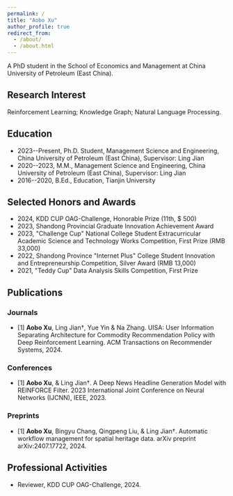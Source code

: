 ```yaml
---
permalink: /
title: "Aobo Xu"
author_profile: true
redirect_from: 
  - /about/
  - /about.html
---
```


A PhD student in the School of Economics and Management at China University of Petroleum (East China). 

## Research Interest

Reinforcement Learning; Knowledge Graph; Natural Language Processing.

## Education

- 2023--Present, Ph.D. Student, Management Science and Engineering, China University of Petroleum (East China), Supervisor: Ling Jian
- 2020--2023, M.M., Management Science and Engineering, China University of Petroleum (East China), Supervisor: Ling Jian
- 2016--2020, B.Ed., Education, Tianjin University

## Selected Honors and Awards

- 2024, KDD CUP OAG-Challenge, Honorable Prize (11th, \$ 500)
- 2023, Shandong Provincial Graduate Innovation Achievement Award
- 2023, "Challenge Cup" National College Student Extracurricular Academic Science and Technology Works Competition, First Prize (RMB 33,000)
- 2022, Shandong Province "Internet Plus" College Student Innovation and Entrepreneurship Competition, Silver Award (RMB 13,000)
- 2021, "Teddy Cup" Data Analysis Skills Competition, First Prize


## Publications

### Journals
- [1] **Aobo Xu**, Ling Jian†, Yue Yin & Na Zhang. UISA: User Information Separating Architecture for Commodity Recommendation Policy with Deep Reinforcement Learning. ACM Transactions on
Recommender Systems, 2024.

### Conferences
- [1] **Aobo Xu**, & Ling Jian†. A Deep News Headline Generation Model with REINFORCE Filter. 2023 International Joint Conference on Neural Networks (IJCNN), IEEE, 2023.

### Preprints
- [1] **Aobo Xu**, Bingyu Chang, Qingpeng Liu, & Ling Jian†. Automatic workflow management for spatial heritage data. arXiv preprint arXiv:2407.17722, 2024.

## Professional Activities
- Reviewer, KDD CUP OAG-Challenge, 2024.




